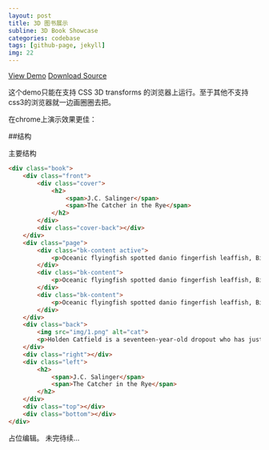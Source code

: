 ```yaml
---
layout: post
title: 3D 图书展示
subline: 3D Book Showcase
categories: codebase
tags: [github-page, jekyll]
img: 22
---
```


<p>
	<a target="_blank" href="{{ site.BASE_PATH }}/codebase/3DBookShowcase/" class="demo">View Demo</a>
	<a target="_blank" href="{{ site.BASE_PATH }}/codebase/3DBookShowcase/2DBookShowcase.zip" class="demo">Download Source</a>
</p>


这个demo只能在支持 CSS 3D transforms 的浏览器上运行。至于其他不支持css3的浏览器就一边画圈圈去把。

在chrome上演示效果更佳：

##结构

主要结构

```html
<div class="book">
	<div class="front">
		<div class="cover">
			<h2>
				<span>J.C. Salinger</span>
				<span>The Catcher in the Rye</span>
			</h2>
		</div>
		<div class="cover-back"></div>
	</div>
	<div class="page">
		<div class="bk-content active">
			<p>Oceanic flyingfish spotted danio fingerfish leaffish, Billfish halibut Atlantic cod threadsail poacher slender mola. Swallower muskellunge, turbot needlefish yellow perch trout dhufish dwarf gourami false moray southern smelt cod dwarf gourami. Betta blue catfish bottlenose electric ray sablefish.</p>
		</div>
		<div class="bk-content">
			<p>Oceanic flyingfish spotted danio fingerfish leaffish, Billfish halibut Atlantic cod threadsail poacher slender mola. Swallower muskellunge, turbot needlefish yellow perch trout dhufish dwarf gourami false moray southern smelt cod dwarf gourami. Betta blue catfish bottlenose electric ray sablefish.</p>
		</div>
		<div class="bk-content">
			<p>Oceanic flyingfish spotted danio fingerfish leaffish, Billfish halibut Atlantic cod threadsail poacher slender mola. Swallower muskellunge, turbot needlefish yellow perch trout dhufish dwarf gourami false moray southern smelt cod dwarf gourami. Betta blue catfish bottlenose electric ray sablefish.</p>
		</div>
	</div>
	<div class="back">
		<img src="img/1.png" alt="cat">
		<p>Holden Catfield is a seventeen-year-old dropout who has just been kicked out of his fourth school. Navigating his way through the challenges of growing up, Holden dissects the 'phony' aspects of society.</p>
	</div>
	<div class="right"></div>
	<div class="left">
		<h2>
			<span>J.C. Salinger</span>
			<span>The Catcher in the Rye</span>
		</h2>
	</div>
	<div class="top"></div>
	<div class="bottom"></div>
</div>
```

占位编辑。
未完待续...